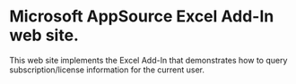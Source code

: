 # Microsoft AppSource Excel Add-In web site.

This web site implements the Excel Add-In that demonstrates how to query subscription/license information for the current user.
